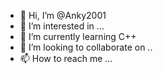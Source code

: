 - 👋 Hi, I’m @Anky2001
- 👀 I’m interested in ...
- 🌱 I’m currently learning C++
- 💞️ I’m looking to collaborate on ..
- 📫 How to reach me ...

<!---
Anky2001/Anky2001 is a ✨ special ✨ repository because its `README.md` (this file) appears on your GitHub profile.
You can click the Preview link to take a look at your changes.
--->
